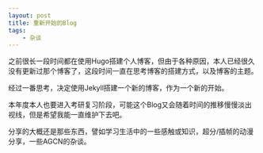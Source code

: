 ```yaml
---
layout: post
title: 重新开始的Blog
tags: 
    - 杂谈
---
```


之前很长一段时间都在使用Hugo搭建个人博客，但由于各种原因，本人已经很久没有更新过那个博客了，这段时间一直在思考博客的搭建方式，以及博客的主题。

经过一番思考，决定使用Jekyll搭建一个新的博客，作为一个新的开始。

本年度本人也要进入考研复习阶段，可能这个Blog又会随着时间的推移慢慢淡出视线，但是希望我能一直维护下去吧。

分享的大概还是那些东西，譬如学习生活中的一些感触或知识，超分/插帧的动漫分享，一些AGCN的杂谈。